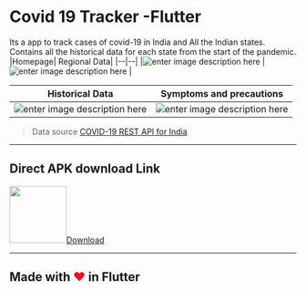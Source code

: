 # Covid 19 Tracker -Flutter

Its a app to track cases of covid-19 in India and All the Indian states.
Contains all the historical data for each state from the start of the pandemic.
|Homepage|  Regional Data|
|--|--|
|![enter image description here](https://raw.githubusercontent.com/imsudip/covid19_Tracker/main/photo_2021-04-23_23-19-31.jpg)  |![enter image description here](https://raw.githubusercontent.com/imsudip/covid19_Tracker/main/photo_2021-04-23_23-19-24.jpg)  |

|Historical Data| Symptoms and precautions |
|--|--|
| ![enter image description here](https://raw.githubusercontent.com/imsudip/covid19_Tracker/main/photo_2021-04-23_23-19-29.jpg) |![enter image description here](https://raw.githubusercontent.com/imsudip/covid19_Tracker/main/photo_2021-04-23_23-19-27.jpg)  |

> Data source
> [COVID-19 REST API for India](https://github.com/amodm/api-covid19-in)


***

## Direct APK download Link
<a href="https://github.com/imsudip/covid19_Tracker/raw/main/Covid19%20Tracker_1.1.0.apk" title="Download now"><img src="https://icon-library.net//images/apk-icon/apk-icon-1.jpg" width="100" />Download</a>
***



## Made with <span style="color: #E81224;">&hearts;</span> in Flutter
